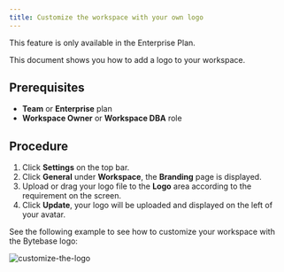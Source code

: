 ```yaml
---
title: Customize the workspace with your own logo
---
```


<HintBlock type="info">

This feature is only available in the Enterprise Plan.

</HintBlock>

This document shows you how to add a logo to your workspace.

## Prerequisites

- **Team** or **Enterprise** plan
- **Workspace Owner** or **Workspace DBA** role

## Procedure

1. Click **Settings** on the top bar.
2. Click **General** under **Workspace**, the **Branding** page is displayed.
3. Upload or drag your logo file to the **Logo** area according to the requirement on the screen.
4. Click **Update**, your logo will be uploaded and displayed on the left of your avatar.

See the following example to see how to customize your workspace with the Bytebase logo:

![customize-the-logo](/docs/get-started/configure-workspace/customize-the-logo/customize-the-logo.webp)
